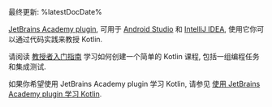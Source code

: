 [//]: # (title: 使用 JetBrains Academy plugin 教授 Kotlin)

最终更新: %latestDocDate%

[JetBrains Academy plugin](https://plugins.jetbrains.com/plugin/10081-jetbrains-academy), 可用于 
[Android Studio](https://developer.android.com/studio)
和
[IntelliJ IDEA](https://www.jetbrains.com/idea/),
使用它你可以通过代码实践来教授 Kotlin.

请阅读 [教授者入门指南](https://plugins.jetbrains.com/plugin/10081-jetbrains-academy/docs/educator-start-guide.html?section=Kotlin)
学习如何创建一个简单的 Kotlin 课程, 包括一组编程任务和集成测试.

如果你希望使用 JetBrains Academy plugin 学习 Kotlin, 请参见 [使用 JetBrains Academy plugin 学习 Kotlin](edu-tools-learner.md).
